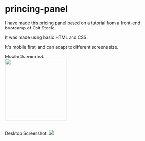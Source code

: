 # princing-panel

I have made this pricing panel based on a tutorial from a front-end bootcamp of Colt Steele.

It was made using basic HTML and CSS.

It's mobile first, and can adapt to different screens size. 

Mobile Screenshot:
<br>
<img src="https://user-images.githubusercontent.com/108934159/222982958-d7f7ce06-e6f6-4805-8133-cd7e92b7cb02.jpg" width="200">

<br>
Desktop Screenshot:

<img src="https://user-images.githubusercontent.com/108934159/222981632-25051428-38d0-4ed1-b86e-9238a9057c16.PNG">




